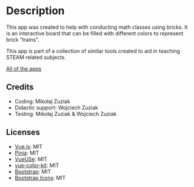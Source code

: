 
# Description

This app was created to help with conducting math classes using bricks. It is an interactive board that can be filled with different colors to represent brick "trains".

This app is part of a collection of similar tools created to aid in teaching STEAM related subjects.

[All of the apps](https://mzmix.github.io/)

## Credits
- Coding: Mikołaj Zuziak
- Didactic support: Wojciech Zuziak
- Testing: Mikołaj Zuziak & Wojciech Zuziak
  
## Licenses

- [Vue.js](https://vuejs.org/): MIT
- [Pinia](https://pinia.vuejs.org/): MIT
- [VueUSe](https://vueuse.org/): MIT
- [vue-color-kit](https://github.com/anish2690/vue-color-kit/): MIT
- [Bootstrap](https://getbootstrap.com/): MIT
- [Bootstrap Icons](https://icons.getbootstrap.com/): MIT